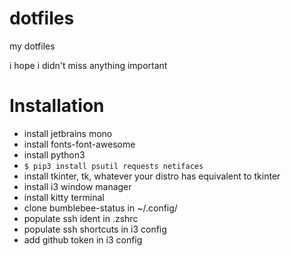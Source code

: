 # dotfiles
my dotfiles

i hope i didn't miss anything important

# Installation
- install jetbrains mono
- install fonts-font-awesome
- install python3
- `` $ pip3 install psutil requests netifaces ``
- install tkinter, tk, whatever your distro has equivalent to tkinter
- install i3 window manager
- install kitty terminal
- clone bumblebee-status in ~/.config/
- populate ssh ident in .zshrc
- populate ssh shortcuts in i3 config
- add github token in i3 config
